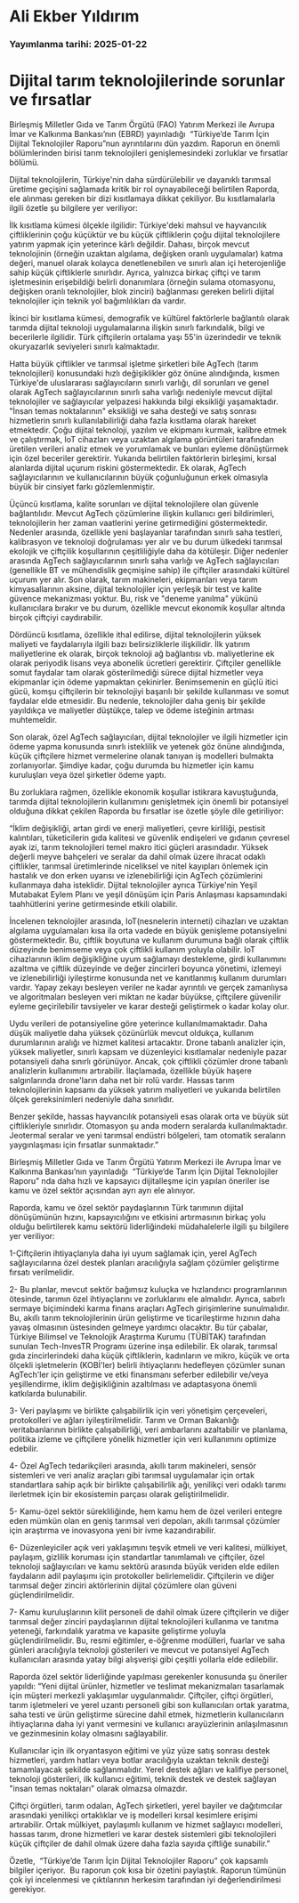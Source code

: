 # Ali Ekber Yıldırım

### Yayımlanma tarihi: 2025-01-22

# Dijital tarım teknolojilerinde sorunlar ve fırsatlar

Birleşmiş Milletler Gıda ve Tarım Örgütü (FAO) Yatırım Merkezi ile Avrupa İmar ve Kalkınma Bankası’nın (EBRD) yayınladığı  “Türkiye’de Tarım İçin Dijital Teknolojiler Raporu”nun ayrıntılarını dün yazdım. Raporun en önemli bölümlerinden birisi tarım teknolojileri genişlemesindeki zorluklar ve fırsatlar bölümü.

Dijital teknolojilerin, Türkiye'nin daha sürdürülebilir ve dayanıklı tarımsal üretime geçişini sağlamada kritik bir rol oynayabileceği belirtilen Raporda, ele alınması gereken bir dizi kısıtlamaya dikkat çekiliyor. Bu kısıtlamalarla ilgili özetle şu bilgilere yer veriliyor:



İlk kısıtlama kümesi ölçekle ilgilidir: Türkiye'deki mahsul ve hayvancılık çiftliklerinin çoğu küçüktür ve bu küçük çiftliklerin çoğu dijital teknolojilere yatırım yapmak için yeterince kârlı değildir. Dahası, birçok mevcut teknolojinin (örneğin uzaktan algılama, değişken oranlı uygulamalar) katma değeri, manuel olarak kolayca denetlenebilen ve sınırlı alan içi heterojenliğe sahip küçük çiftliklerle sınırlıdır. Ayrıca, yalnızca birkaç çiftçi ve tarım işletmesinin erişebildiği belirli donanımlara (örneğin sulama otomasyonu, değişken oranlı teknolojiler, blok zinciri) bağlanması gereken belirli dijital teknolojiler için teknik yol bağımlılıkları da vardır.



İkinci bir kısıtlama kümesi, demografik ve kültürel faktörlerle bağlantılı olarak tarımda dijital teknoloji uygulamalarına ilişkin sınırlı farkındalık, bilgi ve becerilerle ilgilidir. Türk çiftçilerin ortalama yaşı 55'in üzerindedir ve teknik okuryazarlık seviyeleri sınırlı kalmaktadır.

Hatta büyük çiftlikler ve tarımsal işletme şirketleri bile AgTech (tarım teknolojileri) konusundaki hızlı değişiklikler göz önüne alındığında, kısmen Türkiye'de uluslararası sağlayıcıların sınırlı varlığı, dil sorunları ve genel olarak AgTech sağlayıcılarının sınırlı saha varlığı nedeniyle mevcut dijital teknolojiler ve sağlayıcılar yelpazesi hakkında bilgi eksikliği yaşamaktadır. "İnsan temas noktalarının" eksikliği ve saha desteği ve satış sonrası hizmetlerin sınırlı kullanılabilirliği daha fazla kısıtlama olarak hareket etmektedir. Çoğu dijital teknoloji, yazılım ve ekipmanı kurmak, kalibre etmek ve çalıştırmak, IoT cihazları veya uzaktan algılama görüntüleri tarafından üretilen verileri analiz etmek ve yorumlamak ve bunları eyleme dönüştürmek için özel beceriler gerektirir. Yukarıda belirtilen faktörlerin birleşimi, kırsal alanlarda dijital uçurum riskini göstermektedir. Ek olarak, AgTech sağlayıcılarının ve kullanıcılarının büyük çoğunluğunun erkek olmasıyla büyük bir cinsiyet farkı gözlemlenmiştir.



Üçüncü kısıtlama, kalite sorunları ve dijital teknolojilere olan güvenle bağlantılıdır. Mevcut AgTech çözümlerine ilişkin kullanıcı geri bildirimleri, teknolojilerin her zaman vaatlerini yerine getirmediğini göstermektedir. Nedenler arasında, özellikle yeni başlayanlar tarafından sınırlı saha testleri, kalibrasyon ve teknoloji doğrulaması yer alır ve bu durum ülkedeki tarımsal ekolojik ve çiftçilik koşullarının çeşitliliğiyle daha da kötüleşir. Diğer nedenler arasında AgTech sağlayıcılarının sınırlı saha varlığı ve AgTech sağlayıcıları (genellikle BT ve mühendislik geçmişine sahip) ile çiftçiler arasındaki kültürel uçurum yer alır. Son olarak, tarım makineleri, ekipmanları veya tarım kimyasallarının aksine, dijital teknolojiler için yerleşik bir test ve kalite güvence mekanizması yoktur. Bu, risk ve "deneme yanılma" yükünü kullanıcılara bırakır ve bu durum, özellikle mevcut ekonomik koşullar altında birçok çiftçiyi caydırabilir.



Dördüncü kısıtlama, özellikle ithal edilirse, dijital teknolojilerin yüksek maliyeti ve faydalarıyla ilgili bazı belirsizliklerle ilişkilidir. İlk yatırım maliyetlerine ek olarak, birçok teknoloji ağ bağlantısı vb. maliyetlerine ek olarak periyodik lisans veya abonelik ücretleri gerektirir. Çiftçiler genellikle somut faydalar tam olarak gösterilmediği sürece dijital hizmetler veya ekipmanlar için ödeme yapmaktan çekinirler. Benimsemenin en güçlü itici gücü, komşu çiftçilerin bir teknolojiyi başarılı bir şekilde kullanması ve somut faydalar elde etmesidir. Bu nedenle, teknolojiler daha geniş bir şekilde yayıldıkça ve maliyetler düştükçe, talep ve ödeme isteğinin artması muhtemeldir.



Son olarak, özel AgTech sağlayıcıları, dijital teknolojiler ve ilgili hizmetler için ödeme yapma konusunda sınırlı isteklilik ve yetenek göz önüne alındığında, küçük çiftçilere hizmet vermelerine olanak tanıyan iş modelleri bulmakta zorlanıyorlar. Şimdiye kadar, çoğu durumda bu hizmetler için kamu kuruluşları veya özel şirketler ödeme yaptı.



Bu zorluklara rağmen, özellikle ekonomik koşullar istikrara kavuştuğunda, tarımda dijital teknolojilerin kullanımını genişletmek için önemli bir potansiyel olduğuna dikkat çekilen Raporda bu fırsatlar ise özetle şöyle dile getiriliyor:

“İklim değişikliği, artan girdi ve enerji maliyetleri, çevre kirliliği, pestisit kalıntıları, tüketicilerin gıda kalitesi ve güvenlik endişeleri ve gıdanın çevresel ayak izi, tarım teknolojileri temel makro itici güçleri arasındadır. Yüksek değerli meyve bahçeleri ve seralar da dahil olmak üzere ihracat odaklı çiftlikler, tarımsal üretimlerinde niceliksel ve nitel kayıpları önlemek için hastalık ve don erken uyarısı ve izlenebilirliği için AgTech çözümlerini kullanmaya daha isteklidir. Dijital teknolojiler ayrıca Türkiye'nin Yeşil Mutabakat Eylem Planı ve yeşil dönüşüm için Paris Anlaşması kapsamındaki taahhütlerini yerine getirmesinde etkili olabilir.



İncelenen teknolojiler arasında, IoT(nesnelerin interneti) cihazları ve uzaktan algılama uygulamaları kısa ila orta vadede en büyük genişleme potansiyelini göstermektedir. Bu, çiftlik boyutuna ve kullanım durumuna bağlı olarak çiftlik düzeyinde benimseme veya çok çiftlikli kullanım yoluyla olabilir. IoT cihazlarının iklim değişikliğine uyum sağlamayı destekleme, girdi kullanımını azaltma ve çiftlik düzeyinde ve değer zincirleri boyunca yönetimi, izlemeyi ve izlenebilirliği iyileştirme konusunda net ve kanıtlanmış kullanım durumları vardır. Yapay zekayı besleyen veriler ne kadar ayrıntılı ve gerçek zamanlıysa ve algoritmaları besleyen veri miktarı ne kadar büyükse, çiftçilere güvenilir eyleme geçirilebilir tavsiyeler ve karar desteği geliştirmek o kadar kolay olur.

Uydu verileri de potansiyeline göre yeterince kullanılmamaktadır. Daha düşük maliyetle daha yüksek çözünürlük mevcut oldukça, kullanım durumlarının aralığı ve hizmet kalitesi artacaktır. Drone tabanlı analizler için, yüksek maliyetler, sınırlı kapsam ve düzenleyici kısıtlamalar nedeniyle pazar potansiyeli daha sınırlı görünüyor. Ancak, çok çiftlikli çözümler drone tabanlı analizlerin kullanımını artırabilir. İlaçlamada, özellikle büyük haşere salgınlarında drone'ların daha net bir rolü vardır. Hassas tarım teknolojilerinin kapsamı da yüksek yatırım maliyetleri ve yukarıda belirtilen ölçek gereksinimleri nedeniyle daha sınırlıdır.

Benzer şekilde, hassas hayvancılık potansiyeli esas olarak orta ve büyük süt çiftlikleriyle sınırlıdır. Otomasyon şu anda modern seralarda kullanılmaktadır. Jeotermal seralar ve yeni tarımsal endüstri bölgeleri, tam otomatik seraların yaygınlaşması için fırsatlar sunmaktadır.”



Birleşmiş Milletler Gıda ve Tarım Örgütü Yatırım Merkezi ile Avrupa İmar ve Kalkınma Bankası’nın yayınladığı  “Türkiye’de Tarım İçin Dijital Teknolojiler Raporu” nda daha hızlı ve kapsayıcı dijitalleşme için yapılan öneriler ise kamu ve özel sektör açısından ayrı ayrı ele alınıyor.

Raporda, kamu ve özel sektör paydaşlarının Türk tarımının dijital dönüşümünün hızını, kapsayıcılığını ve etkisini artırmasının birkaç yolu olduğu belirtilerek kamu sektörü liderliğindeki müdahalelerle ilgili şu bilgilere yer veriliyor:

1-Çiftçilerin ihtiyaçlarıyla daha iyi uyum sağlamak için, yerel AgTech sağlayıcılarına özel destek planları aracılığıyla sağlam çözümler geliştirme fırsatı verilmelidir.

2- Bu planlar, mevcut sektör bağımsız kuluçka ve hızlandırıcı programlarının ötesinde, tarımın özel ihtiyaçlarını ve zorluklarını ele almalıdır. Ayrıca, sabırlı sermaye biçimindeki karma finans araçları AgTech girişimlerine sunulmalıdır. Bu, akıllı tarım teknolojilerinin ürün geliştirme ve ticarileştirme hızının daha yavaş olmasının üstesinden gelmeye yardımcı olacaktır. Bu tür çabalar, Türkiye Bilimsel ve Teknolojik Araştırma Kurumu (TÜBİTAK) tarafından sunulan Tech-InvesTR Programı üzerine inşa edilebilir. Ek olarak, tarımsal gıda zincirlerindeki daha küçük çiftliklerin, kadınların ve mikro, küçük ve orta ölçekli işletmelerin (KOBİ'ler) belirli ihtiyaçlarını hedefleyen çözümler sunan AgTech'ler için geliştirme ve etki finansmanı seferber edilebilir ve/veya yeşillendirme, iklim değişikliğinin azaltılması ve adaptasyona önemli katkılarda bulunabilir.

3- Veri paylaşımı ve birlikte çalışabilirlik için veri yönetişim çerçeveleri, protokolleri ve ağları iyileştirilmelidir. Tarım ve Orman Bakanlığı veritabanlarının birlikte çalışabilirliği, veri ambarlarını azaltabilir ve planlama, politika izleme ve çiftçilere yönelik hizmetler için veri kullanımını optimize edebilir.

4- Özel AgTech tedarikçileri arasında, akıllı tarım makineleri, sensör sistemleri ve veri analiz araçları gibi tarımsal uygulamalar için ortak standartlara sahip açık bir birlikte çalışabilirlik ağı, yenilikçi veri odaklı tarımı ilerletmek için bir ekosistemin parçası olarak geliştirilmelidir.

5- Kamu-özel sektör sürekliliğinde, hem kamu hem de özel verileri entegre eden mümkün olan en geniş tarımsal veri depoları, akıllı tarımsal çözümler için araştırma ve inovasyona yeni bir ivme kazandırabilir.

6- Düzenleyiciler açık veri yaklaşımını teşvik etmeli ve veri kalitesi, mülkiyet, paylaşım, gizlilik koruması için standartlar tanımlamalı ve çiftçiler, özel teknoloji sağlayıcıları ve kamu sektörü arasında büyük veriden elde edilen faydaların adil paylaşımı için protokoller belirlemelidir. Çiftçilerin ve diğer tarımsal değer zinciri aktörlerinin dijital çözümlere olan güveni güçlendirilmelidir.

7- Kamu kuruluşlarının kilit personeli de dahil olmak üzere çiftçilerin ve diğer tarımsal değer zinciri paydaşlarının dijital teknolojileri kullanma ve tanıtma yeteneği, farkındalık yaratma ve kapasite geliştirme yoluyla güçlendirilmelidir. Bu, resmi eğitimler, e-öğrenme modülleri, fuarlar ve saha günleri aracılığıyla teknoloji gösterileri ve mevcut ve potansiyel AgTech kullanıcıları arasında yatay bilgi alışverişi gibi çeşitli yollarla elde edilebilir.



Raporda özel sektör liderliğinde yapılması gerekenler konusunda şu öneriler yapıldı: “Yeni dijital ürünler, hizmetler ve teslimat mekanizmaları tasarlamak için müşteri merkezli yaklaşımlar uygulanmalıdır. Çiftçiler, çiftçi örgütleri, tarım işletmeleri ve yerel uzantı personeli gibi son kullanıcıları ortak yaratma, saha testi ve ürün geliştirme sürecine dahil etmek, hizmetlerin kullanıcıların ihtiyaçlarına daha iyi yanıt vermesini ve kullanıcı arayüzlerinin anlaşılmasının ve gezinmesinin kolay olmasını sağlayabilir.

Kullanıcılar için ilk oryantasyon eğitimi ve yüz yüze satış sonrası destek hizmetleri, yardım hatları veya botlar aracılığıyla uzaktan teknik desteği tamamlayacak şekilde sağlanmalıdır. Yerel destek ağları ve kalifiye personel, teknoloji gösterileri, ilk kullanıcı eğitimi, teknik destek ve destek sağlayan "insan temas noktaları" olarak olmazsa olmazdır.

Çiftçi örgütleri, tarım odaları, AgTech şirketleri, yerel bayiler ve dağıtımcılar arasındaki yenilikçi ortaklıklar ve iş modelleri kırsal kesimlere erişimi artırabilir. Ortak mülkiyet, paylaşımlı kullanım ve hizmet sağlayıcı modelleri, hassas tarım, drone hizmetleri ve karar destek sistemleri gibi teknolojileri küçük çiftçiler de dahil olmak üzere daha fazla sayıda çiftliğe sunabilir.”

Özetle,  “Türkiye’de Tarım İçin Dijital Teknolojiler Raporu” çok kapsamlı bilgiler içeriyor.  Bu raporun çok kısa bir özetini paylaştık. Raporun tümünün çok iyi incelenmesi ve çıktılarının herkesim tarafından iyi değerlendirilmesi gerekiyor.



